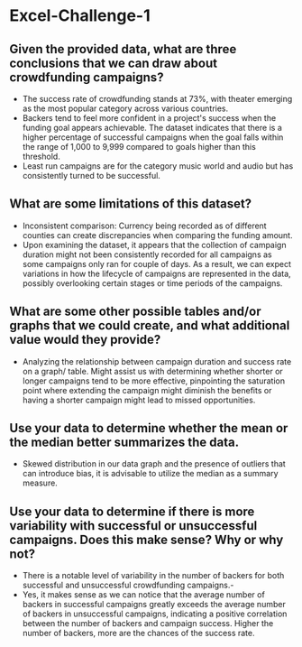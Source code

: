 # Excel-Challenge-1

## Given the provided data, what are three conclusions that we can draw about crowdfunding campaigns?

- The success rate of crowdfunding stands at 73%, with theater emerging as the most popular category across various countries.
- Backers tend to feel more confident in a project's success when the funding goal appears achievable. The dataset indicates that there is a higher percentage of successful campaigns when the goal falls within the range of 1,000 to 9,999 compared to goals higher than this threshold.
- Least run campaigns are for the category music world and audio but has consistently turned to be successful.


## What are some limitations of this dataset?

-	Inconsistent comparison: Currency being recorded as of different counties can create discrepancies when comparing the funding amount.
-	Upon examining the dataset, it appears that the collection of campaign duration might not been consistently recorded for all campaigns as some campaigns only ran for couple of days. As a result, we can expect variations in how the lifecycle of campaigns are represented in the data, possibly overlooking certain stages or time periods of the campaigns.


## What are some other possible tables and/or graphs that we could create, and what additional value would they provide?

-	Analyzing the relationship between campaign duration and success rate on a graph/ table. Might assist us with determining whether shorter or longer campaigns tend to be more effective, pinpointing the saturation point where extending the campaign might diminish the benefits or having a shorter campaign might lead to missed opportunities.


## Use your data to determine whether the mean or the median better summarizes the data.

-	Skewed distribution in our data graph and the presence of outliers that can introduce bias, it is advisable to utilize the median as a summary measure.

## Use your data to determine if there is more variability with successful or unsuccessful campaigns. Does this make sense? Why or why not?

-	There is a notable level of variability in the number of backers for both successful and unsuccessful crowdfunding campaigns.-
-	Yes, it makes sense as we can notice that the average number of backers in successful campaigns greatly exceeds the average number of backers in unsuccessful campaigns, indicating a positive correlation between the number of backers and campaign success. Higher the number of backers, more are the chances of the success rate.
